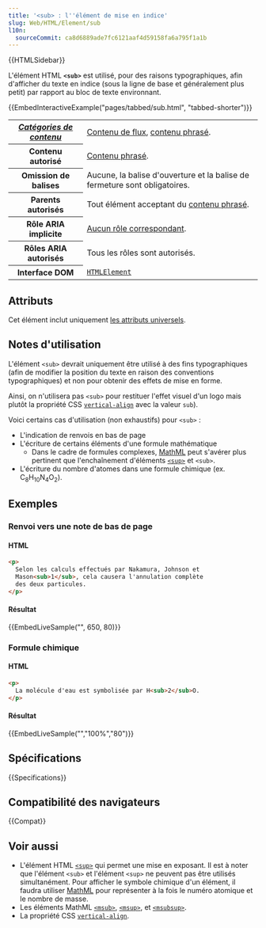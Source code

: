 ```yaml
---
title: '<sub> : l''élément de mise en indice'
slug: Web/HTML/Element/sub
l10n:
  sourceCommit: ca8d6889ade7fc6121aaf4d59158fa6a795f1a1b
---
```


{{HTMLSidebar}}

L'élément HTML **`<sub>`** est utilisé, pour des raisons typographiques, afin d'afficher du texte en indice (sous la ligne de base et généralement plus petit) par rapport au bloc de texte environnant.

{{EmbedInteractiveExample("pages/tabbed/sub.html", "tabbed-shorter")}}

<table class="properties">
  <tbody>
    <tr>
      <th scope="row">
        <dfn><a href="/fr/docs/Web/Guide/HTML/Content_categories">Catégories de contenu</a></dfn>
      </th>
      <td>
        <a href="/fr/docs/Web/Guide/HTML/Content_categories#Contenu_de_flux">Contenu de flux</a>, <a href="/fr/docs/Web/Guide/HTML/Content_categories#Contenu_phrasé" >contenu phrasé</a>.
      </td>
    </tr>
    <tr>
      <th scope="row">Contenu autorisé</th>
      <td>
        <a href="/fr/docs/Web/Guide/HTML/Content_categories#Contenu_phrasé">Contenu phrasé</a>.
      </td>
    </tr>
    <tr>
      <th scope="row">Omission de balises</th>
      <td>Aucune, la balise d'ouverture et la balise de fermeture sont obligatoires.</td>
    </tr>
    <tr>
      <th scope="row">Parents autorisés</th>
      <td>
        Tout élément acceptant du <a href="/fr/docs/Web/Guide/HTML/Content_categories#Contenu_phrasé">contenu phrasé</a>.
      </td>
    </tr>
    <tr>
      <th scope="row">Rôle ARIA implicite</th>
      <td><a href="https://www.w3.org/TR/html-aria/#dfn-no-corresponding-role">Aucun rôle correspondant</a>.</td>
    </tr>
    <tr>
      <th scope="row">Rôles ARIA autorisés</th>
      <td>Tous les rôles sont autorisés.</td>
    </tr>
    <tr>
      <th scope="row">Interface DOM</th>
      <td><a href="/fr/docs/Web/API/HTMLElement"><code>HTMLElement</code></a></td>
    </tr>
  </tbody>
</table>

## Attributs

Cet élément inclut uniquement [les attributs universels](/fr/docs/Web/HTML/Global_attributes).

## Notes d'utilisation

L'élément `<sub>` devrait uniquement être utilisé à des fins typographiques (afin de modifier la position du texte en raison des conventions typographiques) et non pour obtenir des effets de mise en forme.

Ainsi, on n'utilisera pas `<sub>` pour restituer l'effet visuel d'un logo mais plutôt la propriété CSS [`vertical-align`](/fr/docs/Web/CSS/vertical-align) avec la valeur `sub`).

Voici certains cas d'utilisation (non exhaustifs) pour `<sub>`&nbsp;:

- L'indication de renvois en bas de page
- L'écriture de certains éléments d'une formule mathématique
  - Dans le cadre de formules complexes, [MathML](/fr/docs/Web/MathML) peut s'avérer plus pertinent que l'enchaînement d'éléments [`<sup>`](/fr/docs/Web/HTML/Element/sup) et `<sub>`.
- L'écriture du nombre d'atomes dans une formule chimique (ex. C<sub>8</sub>H<sub>10</sub>N<sub>4</sub>O<sub>2</sub>).

## Exemples

### Renvoi vers une note de bas de page

#### HTML

```html
<p>
  Selon les calculs effectués par Nakamura, Johnson et
  Mason<sub>1</sub>, cela causera l'annulation complète
  des deux particules.
</p>
```

#### Résultat

{{EmbedLiveSample("", 650, 80)}}

### Formule chimique

#### HTML

```html
<p>
  La molécule d'eau est symbolisée par H<sub>2</sub>O.
</p>
```

#### Résultat

{{EmbedLiveSample("","100%","80")}}

## Spécifications

{{Specifications}}

## Compatibilité des navigateurs

{{Compat}}

## Voir aussi

- L'élément HTML [`<sup>`](/fr/docs/Web/HTML/Element/sup) qui permet une mise en exposant. Il est à noter que l'élément `<sub>` et l'élément `<sup>` ne peuvent pas être utilisés simultanément. Pour afficher le symbole chimique d'un élément, il faudra utiliser [MathML](/fr/docs/Web/MathML) pour représenter à la fois le numéro atomique et le nombre de masse.
- Les éléments MathML [`<msub>`](/fr/docs/Web/MathML/Element/msub), [`<msup>`](/fr/docs/Web/MathML/Element/msup), et [`<msubsup>`](/fr/docs/Web/MathML/Element/msubsup).
- La propriété CSS [`vertical-align`](/fr/docs/Web/CSS/vertical-align).
